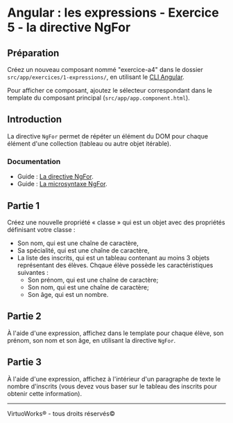 # Angular : les expressions - Exercice 5 - la directive NgFor


## Préparation
Créez un nouveau composant nommé "exercice-a4" dans le dossier `src/app/exercices/1-expressions/`, en utilisant le [CLI Angular](https://angular.io/cli).

Pour afficher ce composant, ajoutez le sélecteur correspondant dans le template du composant principal (`src/app/app.component.html`).


## Introduction

La directive `NgFor` permet de répéter un élément du DOM pour chaque élément d'une collection (tableau ou autre objet itérable).

### Documentation
- Guide : [La directive NgFor](https://angular.io/guide/template-syntax#ngfor).
- Guide : [La microsyntaxe NgFor](https://angular.io/guide/structural-directives#inside-ngfor).


## Partie 1
Créez une nouvelle propriété « classe » qui est un objet avec des propriétés définisant votre classe :
- Son nom, qui est une chaîne de caractère,
- Sa spécialité, qui est une chaîne de caractère,
- La liste des inscrits, qui est un tableau contenant au moins 3 objets représentant des élèves.
  Chqaue élève possède les caractéristiques suivantes :
  - Son prénom, qui est une chaîne de caractère;
  - Son nom, qui est une chaîne de caractère;
  - Son âge, qui est un nombre.


## Partie 2
À l'aide d'une expression, affichez dans le template pour chaque élève, son prénom, son nom et son âge, en utilisant la directive `NgFor`.


## Partie 3
À l'aide d'une expression, affichez à l'intérieur d'un paragraphe de texte le nombre d'inscrits (vous devez vous baser sur le tableau des inscrits pour obtenir cette information).

---

VirtuoWorks® - tous droits réservés©